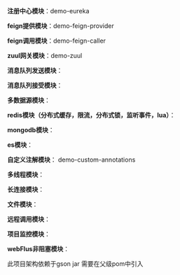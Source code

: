 **注册中心模块**：demo-eureka

**feign提供模块**：demo-feign-provider

**feign调用模块**：demo-feign-caller

**zuul网关模块**：demo-zuul

**消息队列发送模块**：

**消息队列接受模块**：

**多数据源模块**：

**redis模块（分布式缓存，限流，分布式锁，监听事件，lua）**：

**mongodb模块**：

**es模块**：

**自定义注解模块**： demo-custom-annotations

**多线程模块**：

**长连接模块**：

**文件模块**：

**远程调用模块**：

**项目监控模块**：

**webFlus非阻塞模块**：


此项目架构依赖于gson jar 需要在父级pom中引入




